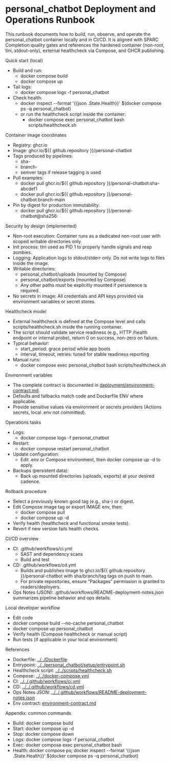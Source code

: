# personal_chatbot Deployment and Operations Runbook

This runbook documents how to build, run, observe, and operate the personal_chatbot container locally and in CI/CD. It is aligned with SPARC Completion quality gates and references the hardened container (non-root, tini, stdout-only), external healthcheck via Compose, and GHCR publishing.

Quick start (local)
- Build and run:
  - docker compose build
  - docker compose up
- Tail logs:
  - docker compose logs -f personal_chatbot
- Check health:
  - docker inspect --format '{{json .State.Health}}' $(docker compose ps -q personal_chatbot)
  - or run the healthcheck script inside the container:
    - docker compose exec personal_chatbot bash scripts/healthcheck.sh

Container image coordinates
- Registry: ghcr.io
- Image: ghcr.io/${{ github.repository }}/personal-chatbot
- Tags produced by pipelines:
  - sha-<short-sha>
  - branch-<branch-name>
  - semver tags if release tagging is used
- Pull examples:
  - docker pull ghcr.io/${{ github.repository }}/personal-chatbot:sha-abcdef1
  - docker pull ghcr.io/${{ github.repository }}/personal-chatbot:branch-main
- Pin by digest for production immutability:
  - docker pull ghcr.io/${{ github.repository }}/personal-chatbot@sha256:<digest>

Security by design (implemented)
- Non-root execution: Container runs as a dedicated non-root user with scoped writable directories only.
- Init process: tini used as PID 1 to properly handle signals and reap zombies.
- Logging: Application logs to stdout/stderr only. Do not write logs to files inside the image.
- Writable directories:
  - personal_chatbot/uploads (mounted by Compose)
  - personal_chatbot/exports (mounted by Compose)
  - Any other paths must be explicitly mounted if persistence is required.
- No secrets in image: All credentials and API keys provided via environment variables or secret stores.

Healthcheck model
- External healthcheck is defined at the Compose level and calls scripts/healthcheck.sh inside the running container.
- The script should validate service readiness (e.g., HTTP /health endpoint or internal probe), return 0 on success, non-zero on failure.
- Typical behavior:
  - start_period: grace period while app boots
  - interval, timeout, retries: tuned for stable readiness reporting
- Manual runs:
  - docker compose exec personal_chatbot bash scripts/healthcheck.sh

Environment variables
- The complete contract is documented in [deployment/environment-contract.md](environment-contract.md).
- Defaults and fallbacks match code and Dockerfile ENV where applicable.
- Provide sensitive values via environment or secrets providers (Actions secrets, local .env not committed).

Operations tasks
- Logs:
  - docker compose logs -f personal_chatbot
- Restart:
  - docker compose restart personal_chatbot
- Update configuration:
  - Edit .env or Compose environment, then docker compose up -d to apply.
- Backups (persistent data):
  - Back up mounted directories (uploads, exports) at your desired cadence.

Rollback procedure
- Select a previously known good tag (e.g., sha-<short-sha>) or digest.
- Edit Compose image tag or export IMAGE env, then:
  - docker compose pull
  - docker compose up -d
- Verify health (healthcheck and functional smoke tests).
- Revert if new version fails health checks.

CI/CD overview
- CI: .github/workflows/ci.yml
  - SAST and dependency scans
  - Build and test
- CD: .github/workflows/cd.yml
  - Builds and publishes image to ghcr.io/${{ github.repository }}/personal-chatbot with sha/branch/tag tags on push to main.
  - For private repositories, ensure “Packages” permission is granted to readers/deployers.
- Ops Notes (JSON): .github/workflows/README-deployment-notes.json summarizes pipeline behavior and ops details.

Local developer workflow
- Edit code
- docker compose build --no-cache personal_chatbot
- docker compose up personal_chatbot
- Verify health (Compose healthcheck or manual script)
- Run tests (if applicable in your local environment)

References
- Dockerfile: [../../Dockerfile](../../Dockerfile)
- Entrypoint: [../../personal_chatbot/setup/entrypoint.sh](../../personal_chatbot/setup/entrypoint.sh)
- Healthcheck script: [../../scripts/healthcheck.sh](../../scripts/healthcheck.sh)
- Compose: [../../docker-compose.yml](../../docker-compose.yml)
- CI: [../../.github/workflows/ci.yml](../../.github/workflows/ci.yml)
- CD: [../../.github/workflows/cd.yml](../../.github/workflows/cd.yml)
- Ops Notes JSON: [../../.github/workflows/README-deployment-notes.json](../../.github/workflows/README-deployment-notes.json)
- Env contract: [environment-contract.md](environment-contract.md)

Appendix: common commands
- Build: docker compose build
- Start: docker compose up -d
- Stop: docker compose down
- Logs: docker compose logs -f personal_chatbot
- Exec: docker compose exec personal_chatbot bash
- Health: docker compose ps; docker inspect --format '{{json .State.Health}}' $(docker compose ps -q personal_chatbot)